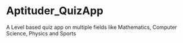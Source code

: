 # Aptituder_QuizApp

A Level based quiz app on multiple fields like Mathematics, Computer Science, Physics and Sports
